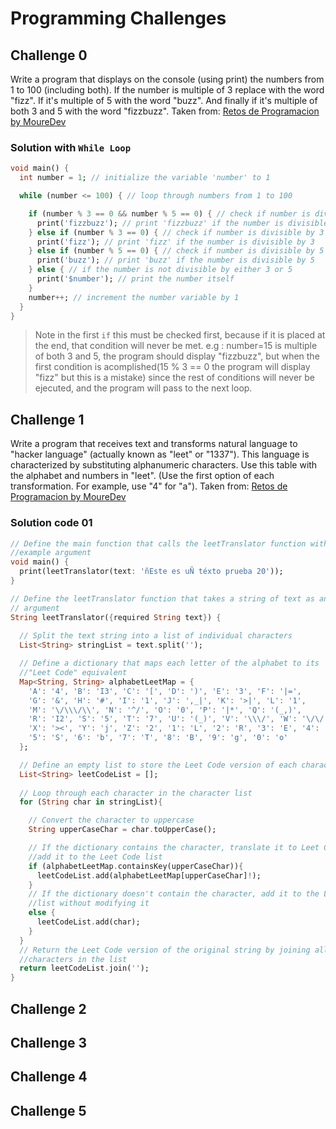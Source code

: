 # Programming Challenges

## Challenge 0

Write a program that displays on the console (using print) the numbers from 1 to 100 (including both). If the number is multiple of 3 replace with the word "fizz". If it's multiple of 5 with the word "buzz". And finally if it's multiple of both 3 and 5 with the word "fizzbuzz".
Taken from: [Retos de Programacion by MoureDev](https://retosdeprogramacion.com/semanales2023)

### Solution with `While Loop`

```Dart
void main() {
  int number = 1; // initialize the variable 'number' to 1

  while (number <= 100) { // loop through numbers from 1 to 100

    if (number % 3 == 0 && number % 5 == 0) { // check if number is divisible by both 3 and 5
      print('fizzbuzz'); // print 'fizzbuzz' if the number is divisible by both 3 and 5
    } else if (number % 3 == 0) { // check if number is divisible by 3
      print('fizz'); // print 'fizz' if the number is divisible by 3
    } else if (number % 5 == 0) { // check if number is divisible by 5
      print('buzz'); // print 'buzz' if the number is divisible by 5
    } else { // if the number is not divisible by either 3 or 5
      print('$number'); // print the number itself
    }
    number++; // increment the number variable by 1
  }
}
```

>Note in the first `if` this must be checked first, because if it is placed at the end, that condition will never be met. e.g : number=15 is multiple of both 3 and 5, the program should display "fizzbuzz", but when the first condition is acomplished(15 % 3 == 0 the program will display "fizz" but this is a mistake) since the rest of conditions will never be ejecuted, and the program will pass to the next loop.

## Challenge 1

Write a program that receives text and transforms natural language to "hacker language" (actually known as "leet" or "1337"). This language is characterized by substituting alphanumeric characters. Use this table [](https://www.gamehouse.com/blog/leet-speak-cheat-sheet/) with the alphabet and numbers in "leet". (Use the first option of each transformation. For example, use "4" for "a").
Taken from: [Retos de Programacion by MoureDev](https://retosdeprogramacion.com/semanales2023)

### Solution code 01

```Dart
// Define the main function that calls the leetTranslator function with an 
//example argument
void main() {
  print(leetTranslator(text: 'ñEste es uÑ téxto prueba 20'));
}

// Define the leetTranslator function that takes a string of text as an 
// argument
String leetTranslator({required String text}) {
   
  // Split the text string into a list of individual characters
  List<String> stringList = text.split('');

  // Define a dictionary that maps each letter of the alphabet to its 
  //"Leet Code" equivalent
  Map<String, String> alphabetLeetMap = {
    'A': '4', 'B': 'I3', 'C': '[', 'D': ')', 'E': '3', 'F': '|=',
    'G': '&', 'H': '#', 'I': '1', 'J': ',_|', 'K': '>|', 'L': '1',
    'M': '\/\\\/\\', 'N': '^/', 'O': '0', 'P': '|*', 'Q': '(_,)',
    'R': 'I2', 'S': '5', 'T': '7', 'U': '(_)', 'V': '\\\/', 'W': '\/\/',
    'X': '><', 'Y': 'j', 'Z': '2', '1': 'L', '2': 'R', '3': 'E', '4': 'A',
    '5': 'S', '6': 'b', '7': 'T', '8': 'B', '9': 'g', '0': 'o'
  };

  // Define an empty list to store the Leet Code version of each character
  List<String> leetCodeList = [];
  
  // Loop through each character in the character list
  for (String char in stringList){

    // Convert the character to uppercase
    String upperCaseChar = char.toUpperCase();

    // If the dictionary contains the character, translate it to Leet Code and 
    //add it to the Leet Code list
    if (alphabetLeetMap.containsKey(upperCaseChar)){
      leetCodeList.add(alphabetLeetMap[upperCaseChar]!);
    } 
    // If the dictionary doesn't contain the character, add it to the Leet Code 
    //list without modifying it
    else {
      leetCodeList.add(char);
    }
  }
  // Return the Leet Code version of the original string by joining all the 
  //characters in the list
  return leetCodeList.join('');
}
```

## Challenge 2

## Challenge 3

## Challenge 4

## Challenge 5
